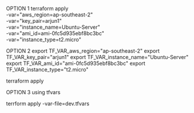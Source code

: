 OPTION 1
terraform apply \
  -var="aws_region=ap-southeast-2" \
  -var="key_pair=arjun1" \
  -var="instance_name=Ubuntu-Server" \
  -var="ami_id=ami-0fc5d935ebf8bc3bc" \
  -var="instance_type=t2.micro"

OPTION 2
export TF_VAR_aws_region="ap-southeast-2"
export TF_VAR_key_pair="arjun1"
export TF_VAR_instance_name="Ubuntu-Server"
export TF_VAR_ami_id="ami-0fc5d935ebf8bc3bc"
export TF_VAR_instance_type="t2.micro"

terraform apply

OPTION 3 using tfvars

terrform apply -var-file=dev.tfvars
